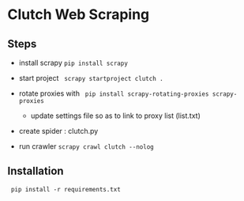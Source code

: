 # Clutch Web Scraping

## Steps

* install scrapy ``` pip install scrapy ```

* start project ``` scrapy startproject clutch .```

* rotate proxies with  ``` pip install scrapy-rotating-proxies scrapy-proxies```

    - update settings file so as to link to proxy list (list.txt)

* create spider : clutch.py

* run crawler ``` scrapy crawl clutch --nolog ```

## Installation

``` pip install -r requirements.txt```